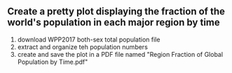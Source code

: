 ## Create a pretty plot displaying the fraction of the world's population in each major region by time
1. download WPP2017 both-sex total population file
2. extract and organize teh population numbers
3. create and save the plot in a PDF file named "Region Fraction of Global Population by Time.pdf"
